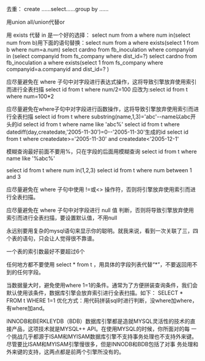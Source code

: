 去重：
create ......select......group by ......

用union all/union代替or

用 exists 代替 in 是一个好的选择：
select num from a where num in(select num from b)用下面的语句替换：select num from a where exists(select 1 from b where num=a.num)
select cardno from fb_inoculation where companyid in (select companyid from fs_company where dist_id=?)
select cardno from fb_inoculation a where exists(select 1 from fs_company where companyid=a.companyid and  dist_id=? )


应尽量避免在 where 子句中对字段进行表达式操作，这将导致引擎放弃使用索引而进行全表扫描
select id from t where num/2=100 应改为:select id from t where num=100*2

应尽量避免在where子句中对字段进行函数操作，这将导致引擎放弃使用索引而进行全表扫描
select id from t where substring(name,1,3)='abc'--name以abc开头的id  select id from t where name like 'abc%'
select id from t where datediff(day,createdate,'2005-11-30')=0--'2005-11-30'生成的id   select id from t where createdate>='2005-11-30' and createdate<'2005-12-1'

模糊查询最好前面不要用%，只在字段的后面用模糊查询
select id from t where name like '%abc%'

select id from t where num in(1,2,3)   select id from t where num between 1 and 3

应尽量避免在 where 子句中使用 !=或<> 操作符，否则将引擎放弃使用索引而进行全表扫描。

应尽量避免在 where 子句中对字段进行 null 值 判断，否则将导致引擎放弃使用索引而进行全表扫描，要设置默认值，不用null

永远别要用复杂的mysql语句来显示你的聪明。就我来说，看到一次关联了三，四个表的语句，只会让人觉得很不靠谱。 

一个表的索引数最好不要超过6个

任何地方都不要使用 select * from t ，用具体的字段列表代替“*”，不要返回用不到的任何字段。

当数据量大时，避免使用where 1=1的条件。通常为了方便拼装查询条件，我们会默认使用该条件，数据库引擎会放弃索引进行全表扫描。如下：
SELECT * FROM t WHERE 1=1 优化方式：用代码拼装sql时进行判断，没where加where，有where加and。

INNODB和BERKLEYDB（BDB）数据库引擎都是造就MYSQL灵活性的技术的直接产品，这项技术就是MYSQL++ API。在使用MYSQL的时候，你所面对的每
一个挑战几乎都源于ISAM和MYISAM数据库引擎不支持事务处理也不支持外来键。尽管要比ISAM和MYISAM引擎慢很多，但是INNODB和BDB包括了对事
务处理和外来键的支持，这两点都是前两个引擎所没有的。
